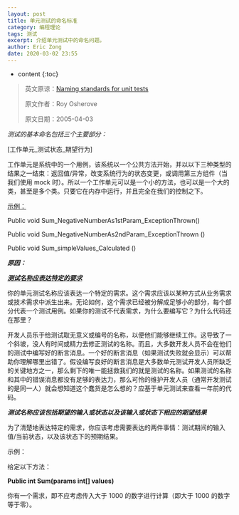 ```yaml
---
layout: post
title: 单元测试的命名标准
category: 编程理论
tags: 测试
excerpt: 介绍单元测试中的命名问题。
author: Eric Zong
date: 2020-03-02 23:55
---
```


* content
{:toc}

> 英文原谅：[Naming standards for unit tests](https://osherove.com/blog/2005/4/3/naming-standards-for-unit-tests.html)
>
> 原文作者：Roy Osherove
>
> 原文日期：2005-04-03

*测试的基本命名包括三个主要部分：*

[工作单元\_测试状态\_期望行为]

工作单元是系统中的一个用例，该系统以一个公共方法开始，并以以下三种类型的结果之一结束：返回值/异常，改变系统行为的状态变更，或调用第三方组件（当我们使用 mock 时）。所以一个工作单元可以是一个小的方法，也可以是一个大的类，甚至是多个类。只要它在内存中运行，并且完全在我们的控制之下。

<u>示例：</u>

Public void Sum_NegativeNumberAs1stParam_ExceptionThrown()

Public void Sum_NegativeNumberAs2ndParam_ExceptionThrown ()

Public void Sum_simpleValues_Calculated ()

***原因：***

<u>***测试名称应表达特定的要求***</u>

你的单元测试名称应该表达一个特定的需求。这个需求应该以某种方式从业务需求或技术需求中派生出来。无论如何，这个需求已经被分解成足够小的部分，每个部分代表一个测试用例。如果你的测试不代表需求，为什么要编写它？为什么代码还在那里？

开发人员乐于给测试取无意义或编号的名称，以便他们能够继续工作。这导致了一个斜坡，没人有时间或精力去修正测试的名称。而且，大多数开发人员不会在他们的测试中编写好的断言消息。一个好的断言消息（如果测试失败就会显示）可以帮助你理解哪里出错了。假设编写良好的断言消息是大多数单元测试开发人员所缺乏的关键地方之一，那么剩下的唯一能拯救我们的就是测试的名称。如果测试的名称和其中的错误消息都没有足够的表达力，那么可怜的维护开发人员（通常开发测试的是同一人）就会想知道这个蠢货是怎么想的？应基于单元测试来查看一年前的代码。

***测试名称应该包括期望的输入或状态以及该输入或状态下相应的期望结果***

为了清楚地表达特定的需求，你应该考虑需要表达的两件事情：测试期间的输入值/当前状态，以及该状态下的预期结果。

示例：

给定以下方法：

**Public int Sum(params int[] values)**

你有一个需求，即不应考虑传入大于 1000 的数字进行计算（即大于 1000 的数字等于零）。